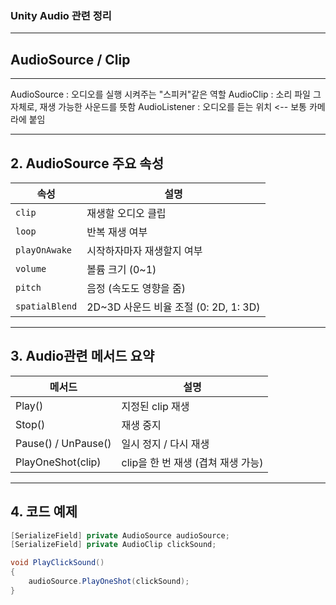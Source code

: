 ### Unity Audio 관련 정리

---

## AudioSource / Clip
---
AudioSource : 오디오를 실행 시켜주는 "스피커"같은 역할
AudioClip : 소리 파일 그 자체로, 재생 가능한 사운드를 뜻함
AudioListener : 오디오를 듣는 위치 <-- 보통 카메라에 붙임

---

## 2. AudioSource 주요 속성
| 속성 | 설명 |
|------|------|
| `clip` | 재생할 오디오 클립 |
| `loop` | 반복 재생 여부 |
| `playOnAwake` | 시작하자마자 재생할지 여부 |
| `volume` | 볼륨 크기 (0~1) |
| `pitch` | 음정 (속도도 영향을 줌) |
| `spatialBlend` | 2D~3D 사운드 비율 조절 (0: 2D, 1: 3D) |

---

## 3. Audio관련 메서드 요약

| 메서드 | 설명 |
|-----|-----| 
| Play() | 지정된 clip 재생 |
| Stop() | 재생 중지 |
| Pause() / UnPause() | 일시 정지 / 다시 재생 |
| PlayOneShot(clip) | clip을 한 번 재생 (겹쳐 재생 가능) |

---

## 4. 코드 예제

```csharp
[SerializeField] private AudioSource audioSource;
[SerializeField] private AudioClip clickSound;

void PlayClickSound()
{
    audioSource.PlayOneShot(clickSound);
}
```